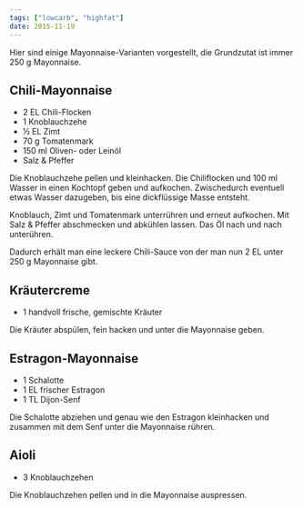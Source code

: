 ```yaml
---
tags: ["lowcarb", "highfat"]
date: 2015-11-19
---
```


Hier sind einige Mayonnaise-Varianten vorgestellt, die Grundzutat ist immer 250 g Mayonnaise.

## Chili-Mayonnaise
- 2 EL      Chili-Flocken
- 1         Knoblauchzehe
- ½ EL      Zimt
- 70 g      Tomatenmark
- 150 ml    Oliven- oder Leinöl
- Salz & Pfeffer

Die Knoblauchzehe pellen und kleinhacken. Die Chiliflocken und 100 ml Wasser in einen Kochtopf geben und aufkochen. Zwischedurch eventuell etwas Wasser dazugeben, bis eine dickflüssige Masse entsteht.

Knoblauch, Zimt und Tomatenmark unterrühren und erneut aufkochen. Mit Salz & Pfeffer abschmecken und abkühlen lassen. Das Öl nach und nach unterühren.

Dadurch erhält man eine leckere Chili-Sauce von der man nun 2 EL unter 250 g Mayonnaise gibt.

## Kräutercreme
- 1 handvoll frische, gemischte Kräuter

Die Kräuter abspülen, fein hacken und unter die Mayonnaise geben.

## Estragon-Mayonnaise
- 1     Schalotte
- 1 EL  frischer Estragon
- 1 TL  Dijon-Senf

Die Schalotte abziehen und genau wie den Estragon kleinhacken und zusammen mit dem Senf unter die Mayonnaise rühren.

## Aioli
- 3     Knoblauchzehen

Die Knoblauchzehen pellen und in die Mayonnaise auspressen.
